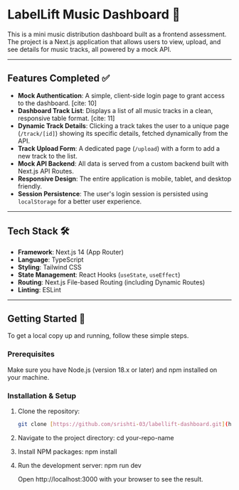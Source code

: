 # LabelLift Music Dashboard 🎵

This is a mini music distribution dashboard built as a frontend assessment. The project is a Next.js application that allows users to view, upload, and see details for music tracks, all powered by a mock API.

---

## Features Completed ✅

- **Mock Authentication**: A simple, client-side login page to grant access to the dashboard. [cite: 10]
- **Dashboard Track List**: Displays a list of all music tracks in a clean, responsive table format. [cite: 11]
- **Dynamic Track Details**: Clicking a track takes the user to a unique page (`/track/[id]`) showing its specific details, fetched dynamically from the API. 
- **Track Upload Form**: A dedicated page (`/upload`) with a form to add a new track to the list.
- **Mock API Backend**: All data is served from a custom backend built with Next.js API Routes.
- **Responsive Design**: The entire application is mobile, tablet, and desktop friendly. 
- **Session Persistence**: The user's login session is persisted using `localStorage` for a better user experience. 

---

## Tech Stack 🛠️

- **Framework**: Next.js 14 (App Router) 
- **Language**: TypeScript
- **Styling**: Tailwind CSS
- **State Management**: React Hooks (`useState`, `useEffect`) 
- **Routing**: Next.js File-based Routing (including Dynamic Routes) 
- **Linting**: ESLint

---

## Getting Started 🚀

To get a local copy up and running, follow these simple steps.

### Prerequisites

Make sure you have Node.js (version 18.x or later) and npm installed on your machine.

### Installation & Setup

1. Clone the repository:
   ```sh
   git clone [https://github.com/srishti-03/labellift-dashboard.git](https://github.com/srishti-03/labellift-dashboard.git)
   
2. Navigate to the project directory:
   cd your-repo-name
   
3. Install NPM packages:
   npm install

4. Run the development server:
   npm run dev

   Open http://localhost:3000 with your browser to see the result.
